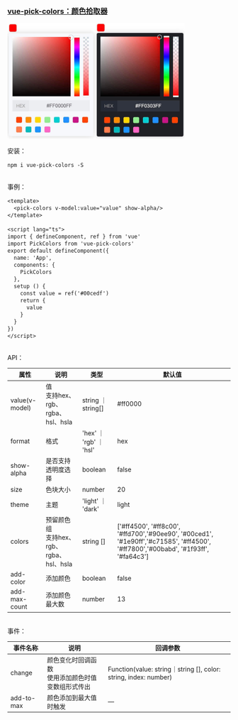 ### [vue-pick-colors：颜色拾取器](https://github.com/qiuzongyuan/vue-pick-colors)

<div style="display: flex">
    <img src="./images/effect-light.png" style="width:200px;" />
    <img src="./images/effect-dark.png" style="width:200px;" />
</div>
<br/>
安装：

```
npm i vue-pick-colors -S
```
<br/>
事例：

```vue
<template>
  <pick-colors v-model:value="value" show-alpha/>
</template>

<script lang="ts">
import { defineComponent, ref } from 'vue'
import PickColors from 'vue-pick-colors'
export default defineComponent({
  name: 'App',
  components: {
    PickColors
  },
  setup () {
    const value = ref('#00cedf')
    return {
      value
    }
  }
})
</script>
```
<br/>
API：

| 属性           | 说明                                       | 类型                | 默认值                                                                                                                                 |
| -------------- | ------------------------------------------ |-------------------|-------------------------------------------------------------------------------------------------------------------------------------|
| value(v-model) | 值<br>支持hex、rgb、rgba、hsl、hsla      | string ｜ string[] | #ff0000                                                                                                                             |
| format         | 格式                                       | 'hex' ｜ 'rgb' ｜ 'hsl'   | hex                                                                                                                                 |
| show-alpha     | 是否支持透明度选择                         | boolean           | false                                                                                                                               |
| size           | 色块大小                                   | number            | 20                                                                                                                                  |
| theme          | 主题                                       | 'light' ｜ 'dark'      | light                                                                                                                               |
| colors         | 预留颜色组<br>支持hex、rgb、rgba、hsl、hsla | string []         | ['#ff4500', '#ff8c00', '#ffd700','#90ee90', '#00ced1', '#1e90ff','#c71585', '#ff4500', '#ff7800','#00babd', '#1f93ff', '#fa64c3'] |
| add-color      | 添加颜色                                   | boolean           | false                                                                                                                               |
| add-max-count  | 添加颜色最大数                             | number            | 13                                                                                                                                  |


<br/>
事件：

| 事件名称       | 说明                           | 回调参数                                                            |
|------------|------------------------------|-----------------------------------------------------------------|
| change     | 颜色变化时回调函数<br>使用添加颜色时值变数组形式传出 | Function(value: string｜string [], color: string, index: number) |
| add-to-max | 颜色添加到最大值时触发                  | —                                                               |
